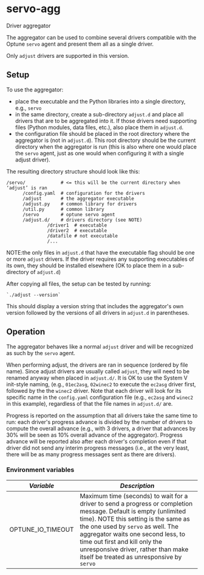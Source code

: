 # servo-agg
Driver aggregator

The aggregator can be used to combine several drivers compatible with the Optune `servo` agent and present them all as a single driver.

Only `adjust` drivers are supported in this version.

## Setup

To use the aggregator:

- place the executable and the Python libraries into a single directory, e.g., `servo`
- in the same directory, create a sub-directory `adjust.d` and place all drivers that are to be aggregated into it. If those drivers need supporting files (Python modules, data files, etc.), also place them in `adjust.d`.
- the configuration file should be placed in the root directory where the aggregator is (not in `adjust.d`). This root directory should be the current directory when the aggregator is run (this is also where one would place the `servo` agent, just as one would when configuring it with a single adjust driver).

The resulting directory structure should look like this:

```
/servo/             # <= this will be the current directory when ‘adjust’ is ran
      /config.yaml  # configuration for the drivers
      /adjust       # the aggregator executable
      /adjust.py    # common library for drivers
      /util.py      # common library
      /servo        # optune servo agent
      /adjust.d/    # drivers directory (see NOTE)
               /driver1  # executable
               /driver2  # executable
               /datafile # not executable
               /...
```

NOTE:the only files in `adjust.d` that have the executable flag should be one or more `adjust` drivers. If the driver requires any supporting executables of its own, they should be installed elsewhere (OK to place them in a sub-directory of `adjust.d`)

After copying all files, the setup can be tested by running:

	`./adjust --version`

This should display a version string that includes the aggregator's own version followed by the versions of all drivers in `adjust.d` in parentheses.

## Operation

The aggregator behaves like a normal `adjust` driver and will be recognized as such by the `servo` agent.

When performing adjust, the drivers are ran in sequence (ordered by file name). Since adjust drivers are usually called `adjust`, they will need to be renamed anyway when placed in `adjust.d/`. It is OK to use the System V init-style naming, (e.g., `01ec2asg`, `02winec2` to execute the `ec2asg` driver first, followed by the the `winec2` driver. Note that each driver will look for its specific name in the `config.yaml` configuration file (e.g., `ec2asg` and `winec2` in this example), regardless of that the file names in `adjust.d/` are.

Progress is reported on the assumption that all drivers take the same time to run: each driver's progress advance is divided by the number of drivers to compute the overall advance (e.g., with 3 drivers, a driver that advances by 30% will be seen as 10% overall advance of the aggregator). Progress advance will be reported also after each driver's completion even if that driver did not send any interim progress messages (i.e., at the very least, there will be as many progress messages sent as there are drivers).

### Environment variables

| *Variable* | *Description* |
| --- | --- |
| OPTUNE_IO_TIMEOUT | Maximum time (seconds) to wait for a driver to send a progress or completion message. Default is empty (unlimited time). NOTE this setting is the same as the one used by `servo` as well. The aggregator waits one second less, to time out first and kill only the unresponsive driver, rather than make itself be treated as unresponsive by `servo`|


